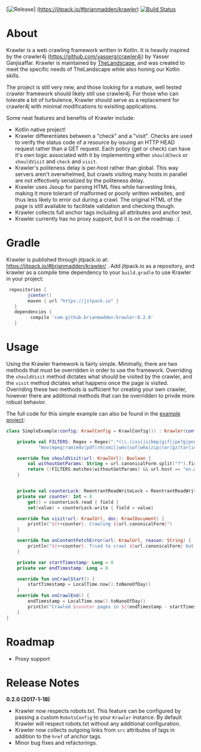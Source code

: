 [![Release](https://jitpack.io/v/brianmadden/krawler.svg)]
(https://jitpack.io/#brianmadden/krawler) [![Build Status](https://travis-ci.org/brianmadden/krawler.svg?branch=master)](https://travis-ci.org/brianmadden/krawler)

About
=====

Krawler is a web crawling framework written in Kotlin. It is heavily inspired by the
crawler4j (https://github.com/yasserg/crawler4j) by Yasser Ganjisaffar. Krawler
is maintained by [TheLandscape](http://thelandscape.io), and was
created to meet the specific needs of TheLandscape while also honing our Kotlin skills.

The project is still very new, and those looking for a mature, well tested crawler framework should
likely still use crawler4j. For those who can tolerate a bit of turbulence, Krawler should serve as
a replacement for crawler4j with minimal modifications to exisiting applications.
 
Some neat features and benefits of Krawler include:

* Kotlin native project!
* Krawler differentiates between a "check" and a "visit". 
Checks are used to verify the status code of a resource by issuing an HTTP HEAD request rather than a GET request.
Each policy (get or check) can have it's own logic associated with it by implementing 
either `shouldCheck` or `shouldVisit` and `check` and `visit`.
* Krawler's politeness delay is per-host rather than global. This way servers aren't overwhelmed, but crawls visiting
many hosts in parallel are not effectively serialized by the politeness delay.
* Krawler uses Jsoup for parsing HTML files while harvesting links, making it more tolerant of malformed or 
poorly written websites, and thus less likely to error out during a crawl. The original HTML of the page is
still available to facilitate validation and checking though.
* Krawler collects full anchor tags including all attributes and anchor text.
* Krawler currently has no proxy support, but it is on the roadmap. :(

Gradle
======
Krawler is published through jitpack.io at: https://jitpack.io/#brianmadden/krawler/ . Add jitpack.io as a repository, and krawler as a compile time dependency to your `build.gradle` to use Krawler in your project:

```groovy
 repositories {
        jcenter()
        maven { url "https://jitpack.io" }
   }
   dependencies {
         compile 'com.github.brianmadden:krawler:0.2.0'
   }

```

Usage
=====
Using the Krawler framework is fairly simple. Minimally, there are two methods that must be overridden
in order to use the framework. Overriding the `shouldVisit` method dictates what should be visited by
the crawler, and the `visit` method dictates what happens once the page is visited. Overriding these
two methods is sufficient for creating your own crawler, however there are additional methods that
can be overridden to privde more robust behavior.

The full code for this simple example can also be found in the [example project](...):
```kotlin
class SimpleExample(config: KrawlConfig = KrawlConfig()) : Krawler(config) {

    private val FILTERS: Regex = Regex(".*(\\.(css|js|bmp|gif|jpe?g|png|tiff?|mid|mp2|mp3|mp4|wav|avi|" +
            "mov|mpeg|ram|m4v|pdf|rm|smil|wmv|swf|wma|zip|rar|gz|tar|ico))$", RegexOption.IGNORE_CASE)

    override fun shouldVisit(url: KrawlUrl): Boolean {
        val withoutGetParams: String = url.canonicalForm.split("?").first()
        return (!FILTERS.matches(withoutGetParams) && url.host == "en.wikipedia.org")
    }


    private val counterLock: ReentrantReadWriteLock = ReentrantReadWriteLock()
    private var counter: Int = 0
        get() = counterLock.read { field }
        set(value) = counterLock.write { field = value}

    override fun visit(url: KrawlUrl, doc: KrawlDocument) {
        println("${++counter}. Crawling ${url.canonicalForm}")
    }

    override fun onContentFetchError(url: KrawlUrl, reason: String) {
        println("${++counter}. Tried to crawl ${url.canonicalForm} but failed to read the content.")
    }

    private var startTimestamp: Long = 0
    private var endTimestamp: Long = 0

    override fun onCrawlStart() {
        startTimestamp = LocalTime.now().toNanoOfDay()
    }
    override fun onCrawlEnd() {
        endTimestamp = LocalTime.now().toNanoOfDay()
        println("Crawled $counter pages in ${(endTimestamp - startTimestamp) / 1000000000.0} seconds.")
    }
}
```

Roadmap
=======
* Proxy support

Release Notes
=============
**0.2.0 (2017-1-18)** 

- Krawler now respects robots.txt. This feature can be configured by passing a custom `RobotsConfig` 
to your `Krawler` instance. By default Krawler will respect robots.txt without any additional configuration.
- Krawler now collects outgoing links from `src` attributes of tags in addition to the `href` of anchor tags.
- Minor bug fixes and refactorings.
